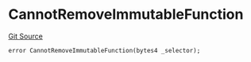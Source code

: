 # CannotRemoveImmutableFunction
[Git Source](https://github.com/thrackle-io/tron/blob/13349942d6b36cb5b881624be044b28167a194cf/src/client/token/handler/diamond/HandlerDiamondLib.sol)


```solidity
error CannotRemoveImmutableFunction(bytes4 _selector);
```

